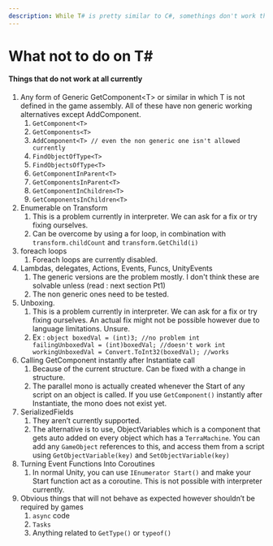```yaml
---
description: While T# is pretty similar to C#, somethings don't work the same
---
```


# What not to do on T\#

#### Things that do not work at all currently

1. Any form of Generic GetComponent\<T> or similar in which T is not defined in the game assembly. All of these have non generic working alternatives except AddComponent.
   1. `GetComponent<T>`
   2. `GetComponents<T>`
   3. `AddComponent<T> // even the non generic one isn't allowed currently`
   4. `FindObjectOfType<T>`
   5. `FindObjectsOfType<T>`
   6. `GetComponentInParent<T>`
   7. `GetComponentsInParent<T>`
   8. `GetComponentInChildren<T>`
   9. `GetComponentsInChildren<T>`
2. Enumerable on Transform
   1. This is a problem currently in interpreter. We can ask for a fix or try fixing ourselves.
   2. Can be overcome by using a for loop, in combination with `transform.childCount` and `transform.GetChild(i)`
3. foreach loops
   1. Foreach loops are currently disabled.
4. Lambdas, delegates, Actions, Events, Funcs, UnityEvents
   1. The generic versions are the problem mostly. I don't think these are solvable unless (read : next section Pt1)
   2. The non generic ones need to be tested.
5. Unboxing.
   1. This is a problem currently in interpreter. We can ask for a fix or try fixing ourselves. An actual fix might not be possible however due to language limitations. Unsure.
   2. Ex : `object boxedVal = (int)3; //no problem int failingUnboxedVal = (int)boxedVal; //doesn't work int workingUnboxedVal = Convert.ToInt32(boxedVal); //works`
6. Calling GetComponent instantly after Instantiate call
   1. Because of the current structure. Can be fixed with a change in structure.
   2. The parallel mono is actually created whenever the Start of any script on an object is called. If you use `GetComponent()` instantly after Instantiate, the mono does not exist yet.
7. SerializedFields
   1. They aren’t currently supported.
   2. The alternative is to use, ObjectVariables which is a component that gets auto added on every object which has a `TerraMachine`. You can add any `GameObject` references to this, and access them from a script using `GetObjectVariable(key)` and `SetObjectVariable(key)`
8. Turning Event Functions Into Coroutines
   1. In normal Unity, you can use `IEnumerator Start()` and make your Start function act as a coroutine. This is not possible with interpreter currently.
9. Obvious things that will not behave as expected however shouldn’t be required by games
   1. `async` code
   2. `Tasks`
   3. Anything related to `GetType()` or `typeof()`
